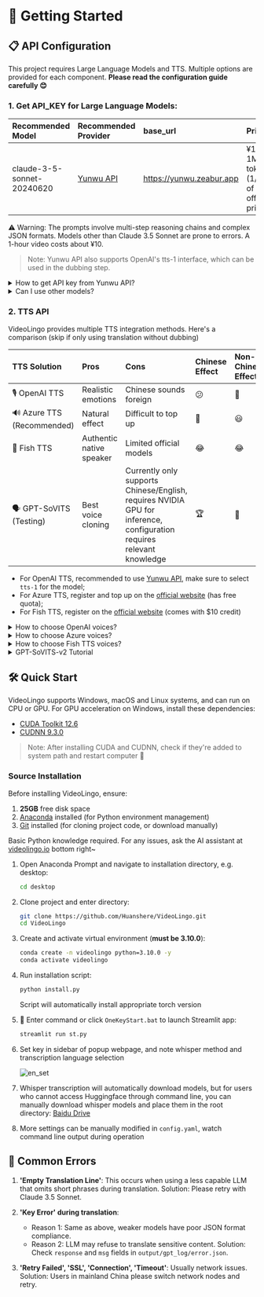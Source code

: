 # 🚀 Getting Started

## 📋 API Configuration
This project requires Large Language Models and TTS. Multiple options are provided for each component. **Please read the configuration guide carefully 😊**

### 1. **Get API_KEY for Large Language Models**:

| Recommended Model | Recommended Provider | base_url | Price | Effect |
|:-----|:---------|:---------|:-----|:---------|
| claude-3-5-sonnet-20240620 | [Yunwu API](https://yunwu.zeabur.app/register?aff=TXMB) | https://yunwu.zeabur.app | ¥15 / 1M tokens (1/10 of official price) | 🤩 |

⚠️ Warning: The prompts involve multi-step reasoning chains and complex JSON formats. Models other than Claude 3.5 Sonnet are prone to errors. A 1-hour video costs about ¥10.

> Note: Yunwu API also supports OpenAI's tts-1 interface, which can be used in the dubbing step.

<details>
<summary>How to get API key from Yunwu API?</summary>

1. Go to [Yunwu API website](https://yunwu.zeabur.app/register?aff=TXMB)
2. Register an account and top up
3. Create a new key on the API key page
4. Make sure to check `Unlimited quota`, recommended channel is `Pure AZ 1.5x`
</details>

<details>
<summary>Can I use other models?</summary>

- ✅ Supports OAI-Like API interfaces, you can change in the Streamlit sidebar.
- ⚠️ However, other models (especially smaller ones) have weaker instruction following capabilities and are very likely to error during translation. Strongly not recommended. If errors occur, please switch models.
</details>

### 2. **TTS API**
VideoLingo provides multiple TTS integration methods. Here's a comparison (skip if only using translation without dubbing)

| TTS Solution | Pros | Cons | Chinese Effect | Non-Chinese Effect |
|:---------|:-----|:-----|:---------|:-----------|
| 🎙️ OpenAI TTS | Realistic emotions | Chinese sounds foreign | 😕 | 🤩 |
| 🔊 Azure TTS (Recommended) | Natural effect | Difficult to top up | 🤩 | 😃 |
| 🎤 Fish TTS | Authentic native speaker | Limited official models | 😂 | 😂 |
| 🗣️ GPT-SoVITS (Testing) | Best voice cloning | Currently only supports Chinese/English, requires NVIDIA GPU for inference, configuration requires relevant knowledge | 🏆 | 🚫 |

- For OpenAI TTS, recommended to use [Yunwu API](https://yunwu.zeabur.app/register?aff=TXMB), make sure to select `tts-1` for the model;
- For Azure TTS, register and top up on the [official website](https://learn.microsoft.com/en-us/azure/ai-services/speech-service/get-started-text-to-speech?tabs=windows%2Cterminal&pivots=programming-language-python) (has free quota);
- For Fish TTS, register on the [official website](https://fish.audio/en/go-api/) (comes with $10 credit)

<details>
<summary>How to choose OpenAI voices?</summary>

Voice list can be found on the [official website](https://platform.openai.com/docs/guides/text-to-speech/voice-options), such as `alloy`, `echo`, `nova`, etc. Modify `openai_tts.voice` in `config.yaml`.

</details>
<details>
<summary>How to choose Azure voices?</summary>

Recommended to try voices in the [online demo](https://speech.microsoft.com/portal/voicegallery). You can find the voice code in the code on the right, e.g. `zh-CN-XiaoxiaoMultilingualNeural`

</details>

<details>
<summary>How to choose Fish TTS voices?</summary>

Go to the [official website](https://fish.audio/en/) to listen and choose voices. Find the voice code in the URL, e.g. Dingzhen is `54a5170264694bfc8e9ad98df7bd89c3`. Popular voices are already added in `config.yaml`. To use other voices, modify the `fish_tts.character_id_dict` dictionary in `config.yaml`.

</details>

<details>
<summary>GPT-SoVITS-v2 Tutorial</summary>

1. Check requirements and download the package from [official Yuque docs](https://www.yuque.com/baicaigongchang1145haoyuangong/ib3g1e/dkxgpiy9zb96hob4#KTvnO).

2. Place `GPT-SoVITS-v2-xxx` and `VideoLingo` in the same directory. **Note they should be parallel folders.**

3. Choose one of the following ways to configure the model:

   a. Self-trained model:
   - After training, `tts_infer.yaml` under `GPT-SoVITS-v2-xxx\GPT_SoVITS\configs` will have your model path auto-filled. Copy and rename it to `your_preferred_english_character_name.yaml`
   - In the same directory as the `yaml` file, place reference audio named `your_preferred_english_character_name_reference_audio_text.wav` or `.mp3`, e.g. `Huanyuv2_Hello, this is a test audio.wav`
   - In VideoLingo's sidebar, set `GPT-SoVITS Character` to `your_preferred_english_character_name`.

   b. Use pre-trained model:
   - Download my model from [here](https://vip.123pan.cn/1817874751/8137723), extract and overwrite to `GPT-SoVITS-v2-xxx`.
   - Set `GPT-SoVITS Character` to `Huanyuv2`.

   c. Use other trained models:
   - Place `xxx.ckpt` in `GPT_weights_v2` folder and `xxx.pth` in `SoVITS_weights_v2` folder.
   - Following method a, rename `tts_infer.yaml` and modify `t2s_weights_path` and `vits_weights_path` under `custom` to point to your models, e.g.:
  
      ```yaml
      # Example config for method b:
      t2s_weights_path: GPT_weights_v2/Huanyu_v2-e10.ckpt
      version: v2
      vits_weights_path: SoVITS_weights_v2/Huanyu_v2_e10_s150.pth
      ```
   - Following method a, place reference audio in the same directory as the `yaml` file, named `your_preferred_english_character_name_reference_audio_text.wav` or `.mp3`, e.g. `Huanyuv2_Hello, this is a test audio.wav`. The program will auto-detect and use it.
   - ⚠️ Warning: **Please use English for `character_name`** to avoid errors. `reference_audio_text` can be in Chinese. Currently in beta, may produce errors.


   ```
   # Expected directory structure:
   .
   ├── VideoLingo
   │   └── ...
   └── GPT-SoVITS-v2-xxx
       ├── GPT_SoVITS
       │   └── configs
       │       ├── tts_infer.yaml
       │       ├── your_preferred_english_character_name.yaml
       │       └── your_preferred_english_character_name_reference_audio_text.wav
       ├── GPT_weights_v2
       │   └── [your GPT model file]
       └── SoVITS_weights_v2
           └── [your SoVITS model file]
   ```
        
After configuration, select `Reference Audio Mode` in the sidebar (see Yuque docs for details). During dubbing, VideoLingo will automatically open GPT-SoVITS inference API port in the command line, which can be closed manually after completion. Note that stability depends on the base model chosen.</details>

## 🛠️ Quick Start

VideoLingo supports Windows, macOS and Linux systems, and can run on CPU or GPU. For GPU acceleration on Windows, install these dependencies:

- [CUDA Toolkit 12.6](https://developer.download.nvidia.com/compute/cuda/12.6.0/local_installers/cuda_12.6.0_560.76_windows.exe)
- [CUDNN 9.3.0](https://developer.download.nvidia.com/compute/cudnn/9.3.0/local_installers/cudnn_9.3.0_windows.exe)

> Note: After installing CUDA and CUDNN, check if they're added to system path and restart computer 🔄

### Source Installation

Before installing VideoLingo, ensure:
1. **25GB** free disk space
2. [Anaconda](https://www.anaconda.com/download) installed (for Python environment management)
3. [Git](https://git-scm.com/downloads) installed (for cloning project code, or download manually)

Basic Python knowledge required. For any issues, ask the AI assistant at [videolingo.io](https://videolingo.io) bottom right~

1. Open Anaconda Prompt and navigate to installation directory, e.g. desktop:
   ```bash
   cd desktop
   ```

2. Clone project and enter directory:
   ```bash
   git clone https://github.com/Huanshere/VideoLingo.git
   cd VideoLingo
   ```

3. Create and activate virtual environment (**must be 3.10.0**):
   ```bash
   conda create -n videolingo python=3.10.0 -y
   conda activate videolingo
   ```

4. Run installation script:
   ```bash
   python install.py
   ```
   Script will automatically install appropriate torch version

5. 🎉 Enter command or click `OneKeyStart.bat` to launch Streamlit app:
   ```bash
   streamlit run st.py
   ```

6. Set key in sidebar of popup webpage, and note whisper method and transcription language selection

   ![en_set](https://github.com/user-attachments/assets/2f32f49b-0b7a-4ff4-930f-4e5f9bac9002)

7. Whisper transcription will automatically download models, but for users who cannot access Huggingface through command line, you can manually download whisper models and place them in the root directory: [Baidu Drive](https://pan.baidu.com/s/1Igo_FvFV4Xcb8tSYT0ktpA?pwd=e1c7)

8. More settings can be manually modified in `config.yaml`, watch command line output during operation

## 🚨 Common Errors

1. **'Empty Translation Line'**: This occurs when using a less capable LLM that omits short phrases during translation. Solution: Please retry with Claude 3.5 Sonnet.

2. **'Key Error' during translation**: 
   - Reason 1: Same as above, weaker models have poor JSON format compliance.
   - Reason 2: LLM may refuse to translate sensitive content.
   Solution: Check `response` and `msg` fields in `output/gpt_log/error.json`.

3. **'Retry Failed', 'SSL', 'Connection', 'Timeout'**: Usually network issues. Solution: Users in mainland China please switch network nodes and retry.
